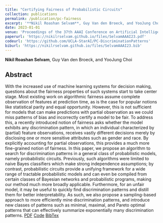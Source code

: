 ```yaml
---
title: "Certifying Fairness of Probabilistic Circuits"
collection: publications
permalink: /publication/pc-fairness
excerpt: '**Nikil Roashan Selvam**, Guy Van den Broeck, and YooJung Choi'
date: 2023-01-01
venue: 'Proceedings of the 37th AAAI Conference on Artificial Intelligence'
paperurl: 'https://nikilrselvam.github.io/files/SelvamAAAI23.pdf'
codeurl: 'https://github.com/UCLA-StarAI/PC-DiscriminationPatterns'
biburl: 'https://nikilrselvam.github.io/files/SelvamAAAI23.bib'
---
```

**Nikil Roashan Selvam**, Guy Van den Broeck, and YooJung Choi
## Abstract
With the increased use of machine learning systems for decision making, questions about the fairness properties of such systems start to take center stage. Most existing work on algorithmic fairness assume complete observation of features at prediction time, as is the case for popular notions like statistical parity and equal opportunity. However, this is not sufficient for models that can make predictions with partial observation as we could miss patterns of bias and incorrectly certify a model to be fair. To address this, a recently introduced notion of fairness asks whether the model exhibits any discrimination pattern, in which an individual characterized by (partial) feature observations, receives vastly different decisions merely by disclosing one or more sensitive attributes such as gender and race. By explicitly accounting for partial observations, this provides a much more fine-grained notion of fairness.
In this paper, we propose an algorithm to search for discrimination patterns in a general class of probabilistic models, namely probabilistic circuits. Previously, such algorithms were limited to naive Bayes classifiers which make strong independence assumptions; by contrast, probabilistic circuits provide a unifying framework for a wide range of tractable probabilistic models and can even be compiled from certain classes of Bayesian networks and probabilistic programs, making our method much more broadly applicable. Furthermore, for an unfair model, it may be useful to quickly find discrimination patterns and distill them for better interpretability. As such, we also propose a sampling-based approach to more efficiently mine discrimination patterns, and introduce new classes of patterns such as minimal, maximal, and Pareto optimal patterns that can effectively summarize exponentially many discrimination patterns.
[PDF](https://nikilrselvam.github.io/files/SelvamAAAI23.pdf)
[Code](https://github.com/UCLA-StarAI/PC-DiscriminationPatterns)
[BibTex](https://nikilrselvam.github.io/files/SelvamAAAI23.bib)
